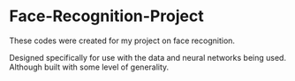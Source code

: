 # Face-Recognition-Project

These codes were created for my project on face recognition.

Designed specifically for use with the data and neural networks being used.
Although built with some level of generality.

